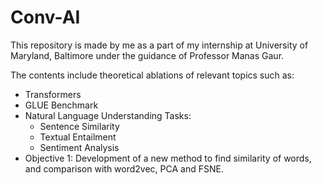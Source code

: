 # Conv-AI
This repository is made by me as a part of my internship at University of Maryland, Baltimore under the guidance of Professor Manas Gaur.

The contents include theoretical ablations of relevant topics such as:
- Transformers
- GLUE Benchmark
- Natural Language Understanding Tasks: 
  - Sentence Similarity
  - Textual Entailment
  - Sentiment Analysis
- Objective 1: Development of a new method to find similarity of words, and comparison with word2vec, PCA and FSNE.


